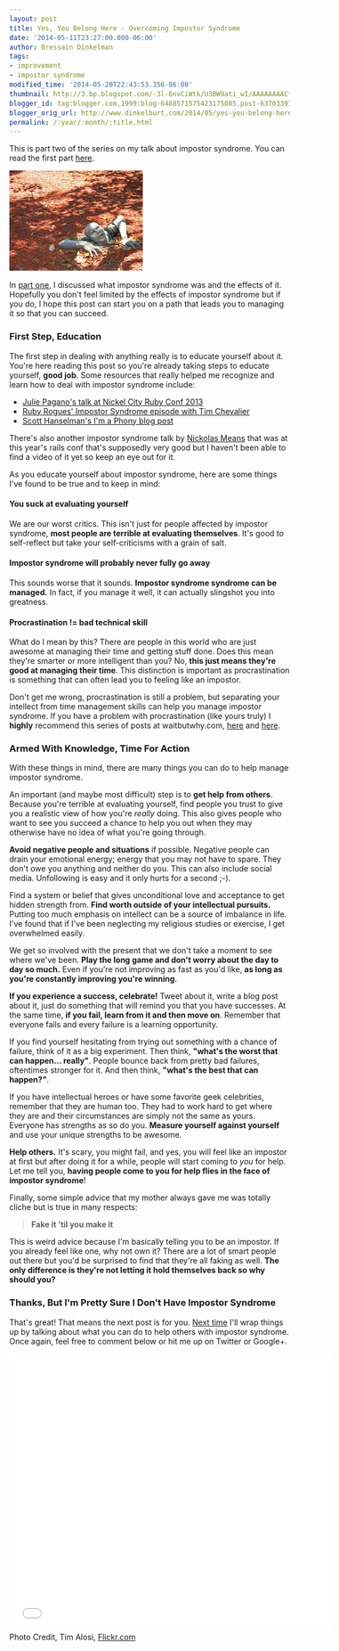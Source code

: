 ```yaml
---
layout: post
title: Yes, You Belong Here - Overcoming Impostor Syndrome
date: '2014-05-11T23:27:00.000-06:00'
author: Bressain Dinkelman
tags:
- improvement
- impostor syndrome
modified_time: '2014-05-20T22:43:53.356-06:00'
thumbnail: http://3.bp.blogspot.com/-3l-6nvCiWtk/U3BW9ati_wI/AAAAAAAACfs/kC94SLxEGhQ/s72-c/2895379972_65e3f11fd4_m.jpg
blogger_id: tag:blogger.com,1999:blog-6488571575423175085.post-6370339111661160800
blogger_orig_url: http://www.dinkelburt.com/2014/05/yes-you-belong-here-overcoming-impostor.html
permalink: /:year/:month/:title.html
---
```

This is part two of the series on my talk about impostor syndrome. You can read the first part [here](/blog/2014-04-25-yes-you-belong-here-what-is-impostor/).

<div markdown="1" class="inline-image">
    <img src="/blog/images/2895379972_65e3f11fd4_m.jpg" alt="man sinking in leaves" />
</div>

In [part one](/blog/2014-04-25-yes-you-belong-here-what-is-impostor/), I discussed what impostor syndrome was and the effects of it. Hopefully you don't feel limited by the effects of impostor syndrome but if you do, I hope this post can start you on a path that leads you to managing it so that you can succeed.
<!--more-->

### First Step, Education

The first step in dealing with anything really is to educate yourself about it. You're here reading this post so you're already taking steps to educate yourself, **good job**. Some resources that really helped me recognize and learn how to deal with impostor syndrome include:

* [Julie Pagano's talk at Nickel City Ruby Conf 2013](http://juliepagano.com/blog/2013/11/02/it-s-dangerous-to-go-alone-battling-the-invisible-monsters-in-tech/)
* [Ruby Rogues' Impostor Syndrome episode with Tim Chevalier](http://rubyrogues.com/107-rr-impostor-syndrome-with-tim-chevalier/)
* [Scott Hanselman's I'm a Phony blog post](http://www.hanselman.com/blog/ImAPhonyAreYou.aspx)

There's also another impostor syndrome talk by [Nickolas Means](https://twitter.com/nmeans) that was at this year's rails conf that's supposedly very good but I haven't been able to find a video of it yet so keep an eye out for it.

As you educate yourself about impostor syndrome, here are some things I've found to be true and to keep in mind:

#### You suck at evaluating yourself

We are our worst critics. This isn't just for people affected by impostor syndrome, **most people are terrible at evaluating themselves**. It's good to self-reflect but take your self-criticisms with a grain of salt.

#### Impostor syndrome will probably never fully go away

This sounds worse that it sounds. **Impostor syndrome syndrome can be managed.** In fact, if you manage it well, it can actually slingshot you into greatness.

#### Procrastination != bad technical skill

What do I mean by this? There are people in this world who are just awesome at managing their time and getting stuff done. Does this mean they're smarter or more intelligent than you? No, **this just means they're good at managing their time**. This distinction is important as procrastination is something that can often lead you to feeling like an impostor.

Don't get me wrong, procrastination is still a problem, but separating your intellect from time management skills can help you manage impostor syndrome. If you have a problem with procrastination (like yours truly) I **highly** recommend this series of posts at waitbutwhy.com, [here](http://waitbutwhy.com/2013/10/why-procrastinators-procrastinate.html) and [here](http://waitbutwhy.com/2013/11/how-to-beat-procrastination.html).

### Armed With Knowledge, Time For Action

With these things in mind, there are many things you can do to help manage impostor syndrome.

An important (and maybe most difficult) step is to **get help from others**. Because you're terrible at evaluating yourself, find people you trust to give you a realistic view of how you're *really* doing. This also gives people who want to see you succeed a chance to help you out when they may otherwise have no idea of what you're going through.

**Avoid negative people and situations** if possible. Negative people can drain your emotional energy; energy that you may not have to spare. They don't owe you anything and neither do you. This can also include social media. Unfollowing is easy and it only hurts for a second ;-).

Find a system or belief that gives unconditional love and acceptance to get hidden strength from. **Find worth outside of your intellectual pursuits.** Putting too much emphasis on intellect can be a source of imbalance in life. I've found that if I've been neglecting my religious studies or exercise, I get overwhelmed easily.

We get so involved with the present that we don't take a moment to see where we've been. **Play the long game and don't worry about the day to day so much.** Even if you're not improving as fast as you'd like, **as long as you're constantly improving you're winning**.

**If you experience a success, celebrate!** Tweet about it, write a blog post about it, just do something that will remind you that you have successes. At the same time, **if you fail, learn from it and then move on**. Remember that everyone fails and every failure is a learning opportunity.

If you find yourself hesitating from trying out something with a chance of failure, think of it as a big experiment. Then think, **"what's the worst that can happen... really"**. People bounce back from pretty bad failures, oftentimes stronger for it. And then think, **"what's the best that can happen?"**.

If you have intellectual heroes or have some favorite geek celebrities, remember that they are human too. They had to work hard to get where they are and their circumstances are simply not the same as yours. Everyone has strengths as so do you. **Measure yourself against yourself** and use your unique strengths to be awesome.

**Help others.** It's scary, you might fail, and yes, you will feel like an impostor at first but after doing it for a while, people will start coming to *you* for help. Let me tell you, **having people come to you for help flies in the face of impostor syndrome**!

Finally, some simple advice that my mother always gave me was totally cliche but is true in many respects:

> **Fake it 'til you make it**

This is weird advice because I'm basically telling you to be an impostor. If you already feel like one, why not own it? There are a lot of smart people out there but you'd be surprised to find that they're all faking as well. **The only difference is they're not letting it hold themselves back so why should you?**

### Thanks, But I'm Pretty Sure I Don't Have Impostor Syndrome

That's great! That means the next post is for you. [Next time](/blog/2014-05-20-yes-you-belong-here-helping-others-with/) I'll wrap things up by talking about what you can do to help others with impostor syndrome. Once again, feel free to comment below or hit me up on Twitter or Google+.

<iframe class="speakerdeck-iframe" frameborder="0" src="//speakerdeck.com/player/7e2c6cb08eea0131941d3e2d8ace8b00?" allowfullscreen="true" mozallowfullscreen="true" webkitallowfullscreen="true" style="border: 0px; background: transparent; margin: 0px; padding: 0px; border-radius: 5px; width: 580px; height: 497px;"></iframe>

<div markdown="1" class="photo-credit">
    <span>Photo Credit, Tim Alosi, </span>
    <a href="http://www.flickr.com/photos/timalosi/2895379972/in/photostream/">Flickr.com</a>
</div>
